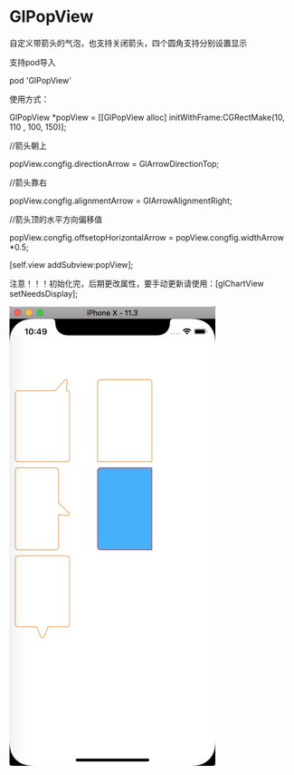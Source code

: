 # GlPopView

自定义带箭头的气泡，也支持关闭箭头，四个圆角支持分别设置显示

支持pod导入

pod 'GlPopView'



使用方式：

GlPopView *popView = [[GlPopView alloc] initWithFrame:CGRectMake(10, 110 , 100, 150)];

//箭头朝上

popView.congfig.directionArrow = GlArrowDirectionTop;

//箭头靠右

popView.congfig.alignmentArrow = GlArrowAlignmentRight;

//箭头顶的水平方向偏移值

popView.congfig.offsetopHorizontalArrow = popView.congfig.widthArrow *0.5;

[self.view addSubview:popView];



注意！！！初始化完，后期更改属性，要手动更新请使用：[glChartView setNeedsDisplay];




![image](https://github.com/gleeeli/GlPopView-Master/blob/master/%E6%95%88%E6%9E%9C%E5%9B%BE.png)
